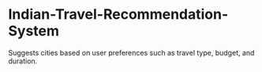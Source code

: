 # Indian-Travel-Recommendation-System
Suggests cities based on user preferences such as travel type, budget, and duration.
